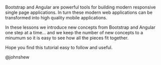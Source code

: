 Bootstrap and Angular are powerful tools for building modern responsive single page applications.  In turn these modern web applications can be transformed into high quality mobile applications.

In these lessons we introduce new concepts from Bootstrap and Angular one step at a time...  and we keep the number of new concepts to a minumum so it is easy to see how all the pieces fit together.

Hope you find this tutorial easy to follow and useful.

@johnshew


